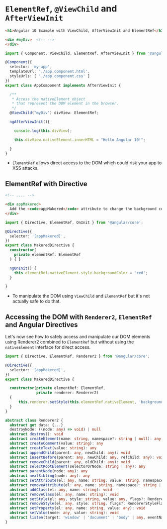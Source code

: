 # `ElementRef`, `@ViewChild` and `AfterViewInit`

```html
<h1>Angular 10 Example with ViewChild, AfterViewInit and ElementRef</h1>

<div #myDiv>  <!-- -->
</div>
```

```typescript
import { Component, ViewChild, ElementRef, AfterViewInit } from '@angular/core';

@Component({
  selector: 'my-app',
  templateUrl: './app.component.html',
  styleUrls: [ './app.component.css' ]
})
export class AppComponent implements AfterViewInit {

  /**
   * Access the nativeElement object 
   * that represent the DOM element in the browser.
   */
  @ViewChild("myDiv") divView: ElementRef;

  ngAfterViewInit(){

    console.log(this.divView);

    this.divView.nativeElement.innerHTML = "Hello Angular 10!";

  }
}
```
- `ElementRef` allows direct access to the DOM which could risk your app to XSS attacks. 


## ElementRef with Directive

```html
<!-- .... -->

<div appMakered>
  Add the <code>appMakered</code> attribute to change the background color to red.
</div>
```

```typescript
import { Directive, ElementRef, OnInit } from '@angular/core';

@Directive({
  selector: '[appMakered]',
})
export class MakeredDirective {
  constructor(
    private elementRef: ElementRef
  ) { }

  ngOnInit() {
    this.elementRef.nativeElement.style.backgroundColor = 'red';
  }

}
```

- To manipulate the DOM using `ViewChild` and `ElementRef` but it's not actually safe to do that.


## Accessing the DOM with `Renderer2`, `ElementRef` and Angular Directives

Let's now see how to safely access and manipulate our DOM elements using Renderer2 combined to `ElementRef` but without using the `nativeElement` interface for direct access.

```typescript
import { Directive, ElementRef, Renderer2 } from '@angular/core';

@Directive({
  selector: '[appMakered]',
})
export class MakeredDirective {

  constructor(private elementRef: ElementRef, 
              private renderer: Renderer2) 
  {
      this.renderer.setStyle(this.elementRef.nativeElement, 'background-color', 'red');
  }
}
```

```typescript
abstract class Renderer2 {
  abstract get data: {...}
  destroyNode: ((node: any) => void) | null
  abstract destroy(): void
  abstract createElement(name: string, namespace?: string | null): any
  abstract createComment(value: string): any
  abstract createText(value: string): any
  abstract appendChild(parent: any, newChild: any): void
  abstract insertBefore(parent: any, newChild: any, refChild: any): void
  abstract removeChild(parent: any, oldChild: any): void
  abstract selectRootElement(selectorOrNode: string | any): any
  abstract parentNode(node: any): any
  abstract nextSibling(node: any): any
  abstract setAttribute(el: any, name: string, value: string, namespace?: string | null): void
  abstract removeAttribute(el: any, name: string, namespace?: string | null): void
  abstract addClass(el: any, name: string): void
  abstract removeClass(el: any, name: string): void
  abstract setStyle(el: any, style: string, value: any, flags?: RendererStyleFlags2): void
  abstract removeStyle(el: any, style: string, flags?: RendererStyleFlags2): void
  abstract setProperty(el: any, name: string, value: any): void
  abstract setValue(node: any, value: string): void
  abstract listen(target: 'window' | 'document' | 'body' | any, eventName: string, callback: (event: any) => boolean | void): () => void
}
```
